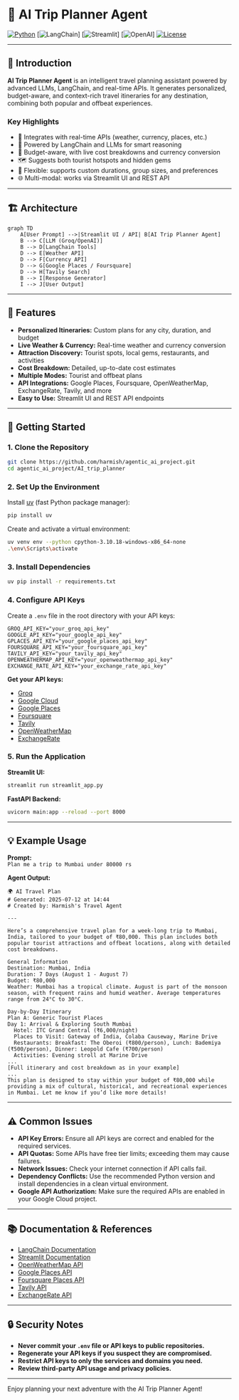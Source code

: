# 🧭 AI Trip Planner Agent

[![Python](https://img.shields.io/badge/Python-3.10%2B-blue?logo=python)](https://www.python.org/)
[![LangChain](https://img.shields.io/badge/LangChain-Enabled-green?logo=langchain)]
[![Streamlit](https://img.shields.io/badge/Streamlit-UI-orange?logo=streamlit)]
[![OpenAI](https://img.shields.io/badge/OpenAI-API-lightgrey?logo=openai)]
[![License](https://img.shields.io/github/license/harmish/agentic_ai_project)](LICENSE)

---

## 🌟 Introduction

**AI Trip Planner Agent** is an intelligent travel planning assistant powered by advanced LLMs, LangChain, and real-time APIs. It generates personalized, budget-aware, and context-rich travel itineraries for any destination, combining both popular and offbeat experiences. 

### **Key Highlights**
- 🔗 Integrates with real-time APIs (weather, currency, places, etc.)
- 🧠 Powered by LangChain and LLMs for smart reasoning
- 💸 Budget-aware, with live cost breakdowns and currency conversion
- 🗺️ Suggests both tourist hotspots and hidden gems
- 📅 Flexible: supports custom durations, group sizes, and preferences
- 🌐 Multi-modal: works via Streamlit UI and REST API

---

## 🏗️ Architecture

```mermaid
graph TD
    A[User Prompt] -->|Streamlit UI / API| B[AI Trip Planner Agent]
    B --> C[LLM (Groq/OpenAI)]
    B --> D[LangChain Tools]
    D --> E[Weather API]
    D --> F[Currency API]
    D --> G[Google Places / Foursquare]
    D --> H[Tavily Search]
    B --> I[Response Generator]
    I --> J[User Output]
```

---

## 🚀 Features

- **Personalized Itineraries:** Custom plans for any city, duration, and budget
- **Live Weather & Currency:** Real-time weather and currency conversion
- **Attraction Discovery:** Tourist spots, local gems, restaurants, and activities
- **Cost Breakdown:** Detailed, up-to-date cost estimates
- **Multiple Modes:** Tourist and offbeat plans
- **API Integrations:** Google Places, Foursquare, OpenWeatherMap, ExchangeRate, Tavily, and more
- **Easy to Use:** Streamlit UI and REST API endpoints

---

## 🏁 Getting Started

### 1. **Clone the Repository**
```sh
git clone https://github.com/harmish/agentic_ai_project.git
cd agentic_ai_project/AI_trip_planner
```

### 2. **Set Up the Environment**
Install [uv](https://github.com/astral-sh/uv) (fast Python package manager):
```sh
pip install uv
```
Create and activate a virtual environment:
```sh
uv venv env --python cpython-3.10.18-windows-x86_64-none
.\env\Scripts\activate
```

### 3. **Install Dependencies**
```sh
uv pip install -r requirements.txt
```

### 4. **Configure API Keys**
Create a `.env` file in the root directory with your API keys:
```env
GROQ_API_KEY="your_groq_api_key"
GOOGLE_API_KEY="your_google_api_key"
GPLACES_API_KEY="your_google_places_api_key"
FOURSQUARE_API_KEY="your_foursquare_api_key"
TAVILY_API_KEY="your_tavily_api_key"
OPENWEATHERMAP_API_KEY="your_openweathermap_api_key"
EXCHANGE_RATE_API_KEY="your_exchange_rate_api_key"
```
**Get your API keys:**
- [Groq](https://console.groq.com/)
- [Google Cloud](https://console.cloud.google.com/apis/credentials)
- [Google Places](https://developers.google.com/maps/documentation/places/web-service/get-api-key)
- [Foursquare](https://developer.foursquare.com/)
- [Tavily](https://docs.tavily.com/)
- [OpenWeatherMap](https://home.openweathermap.org/api_keys)
- [ExchangeRate](https://www.exchangerate-api.com/)

### 5. **Run the Application**

**Streamlit UI:**
```sh
streamlit run streamlit_app.py
```

**FastAPI Backend:**
```sh
uvicorn main:app --reload --port 8000
```

---

## 💡 Example Usage

**Prompt:**  
`Plan me a trip to Mumbai under 80000 rs`

**Agent Output:**
```
🌍 AI Travel Plan
# Generated: 2025-07-12 at 14:44  
# Created by: Harmish's Travel Agent

---

Here’s a comprehensive travel plan for a week-long trip to Mumbai, India, tailored to your budget of ₹80,000. This plan includes both popular tourist attractions and offbeat locations, along with detailed cost breakdowns.

General Information
Destination: Mumbai, India
Duration: 7 Days (August 1 - August 7)
Budget: ₹80,000
Weather: Mumbai has a tropical climate. August is part of the monsoon season, with frequent rains and humid weather. Average temperatures range from 24°C to 30°C.

Day-by-Day Itinerary
Plan A: Generic Tourist Places
Day 1: Arrival & Exploring South Mumbai
  Hotel: ITC Grand Central (₹6,000/night)
  Places to Visit: Gateway of India, Colaba Causeway, Marine Drive
  Restaurants: Breakfast: The Oberoi (₹800/person), Lunch: Bademiya (₹500/person), Dinner: Leopold Cafe (₹700/person)
  Activities: Evening stroll at Marine Drive
...
[Full itinerary and cost breakdown as in your example]
...
This plan is designed to stay within your budget of ₹80,000 while providing a mix of cultural, historical, and recreational experiences in Mumbai. Let me know if you’d like more details!
```

---

## ⚠️ Common Issues

- **API Key Errors:** Ensure all API keys are correct and enabled for the required services.
- **API Quotas:** Some APIs have free tier limits; exceeding them may cause failures.
- **Network Issues:** Check your internet connection if API calls fail.
- **Dependency Conflicts:** Use the recommended Python version and install dependencies in a clean virtual environment.
- **Google API Authorization:** Make sure the required APIs are enabled in your Google Cloud project.

---

## 📚 Documentation & References

- [LangChain Documentation](https://python.langchain.com/)
- [Streamlit Documentation](https://docs.streamlit.io/)
- [OpenWeatherMap API](https://openweathermap.org/api)
- [Google Places API](https://developers.google.com/maps/documentation/places/web-service/overview)
- [Foursquare Places API](https://developer.foursquare.com/docs)
- [Tavily API](https://docs.tavily.com/)
- [ExchangeRate API](https://www.exchangerate-api.com/)

---

## 🔒 Security Notes

- **Never commit your `.env` file or API keys to public repositories.**
- **Regenerate your API keys if you suspect they are compromised.**
- **Restrict API keys to only the services and domains you need.**
- **Review third-party API usage and privacy policies.**

---

Enjoy planning your next adventure with the AI Trip Planner Agent!